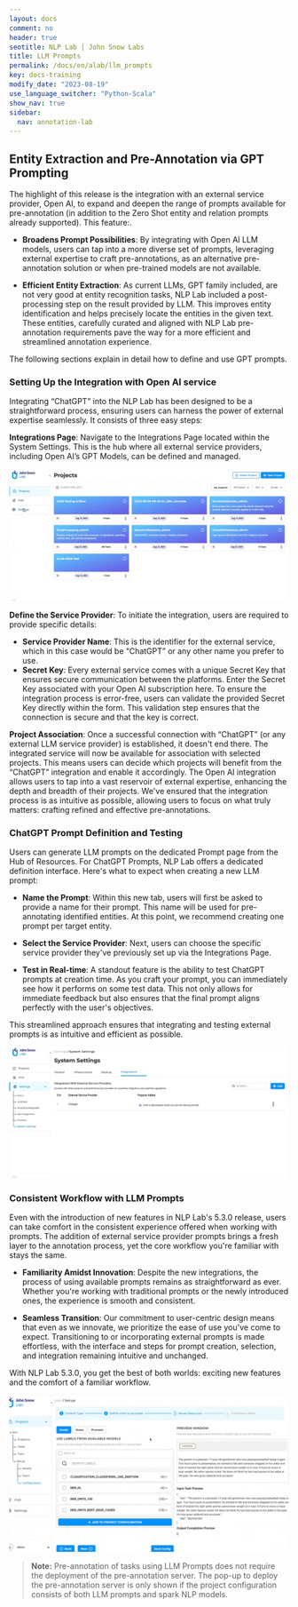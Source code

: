 ```yaml
---
layout: docs
comment: no
header: true
seotitle: NLP Lab | John Snow Labs
title: LLM Prompts
permalink: /docs/en/alab/llm_prompts
key: docs-training
modify_date: "2023-08-19"
use_language_switcher: "Python-Scala"
show_nav: true
sidebar:
  nav: annotation-lab
---
```


<style>
es {
    font-weight:400;
    font-style: italic;
}
</style>

## Entity Extraction and Pre-Annotation via GPT Prompting

The highlight of this release is the integration with an external service provider, Open AI, to expand and deepen the range of prompts available for pre-annotation (in addition to the Zero Shot entity and relation prompts already supported). This feature:.

- **Broadens Prompt Possibilities**: By integrating with Open AI LLM models, users can tap into a more diverse set of prompts, leveraging external expertise to craft pre-annotations, as an alternative pre-annotation solution or when pre-trained models are not available.

- **Efficient Entity Extraction**: As current LLMs, GPT family included, are not very good at entity recognition tasks, NLP Lab included a post-processing step on the result provided by LLM. This improves entity identification and helps precisely locate the entities in the given text. These entities, carefully curated and aligned with NLP Lab pre-annotation requirements pave the way for a more efficient and streamlined annotation experience.

The following sections explain in detail how to define and use GPT prompts. 

### Setting Up the Integration with Open AI service
Integrating “ChatGPT” into the NLP Lab has been designed to be a straightforward process, ensuring users can harness the power of external expertise seamlessly. It consists of three easy steps:

**Integrations Page**: Navigate to the Integrations Page located within the System Settings. This is the hub where all external service providers, including Open AI’s GPT Models, can be defined and managed.

![Integration](/assets/images/annotation_lab/5.3.0/1.gif)

**Define the Service Provider**: To initiate the integration, users are required to provide specific details:
- **Service Provider Name**: This is the identifier for the external service, which in this case would be “ChatGPT” or any other name you prefer to use.
- **Secret Key**: Every external service comes with a unique Secret Key that ensures secure communication between the platforms. Enter the Secret Key associated with your Open AI subscription here. To ensure the integration process is error-free, users can validate the provided Secret Key directly within the form. This validation step ensures that the connection is secure and that the key is correct.

**Project Association**: Once a successful connection with “ChatGPT” (or any external LLM service provider) is established, it doesn't end there. The integrated service will now be available for association with selected projects. This means users can decide which projects will benefit from the “ChatGPT” integration and enable it accordingly.
The Open AI integration allows users to tap into a vast reservoir of external expertise, enhancing the depth and breadth of their projects. We've ensured that the integration process is as intuitive as possible, allowing users to focus on what truly matters: crafting refined and effective pre-annotations.


### ChatGPT Prompt Definition and Testing
Users can generate LLM prompts on the dedicated Prompt page from the Hub of Resources. For ChatGPT Prompts, NLP Lab offers a dedicated definition interface. Here's what to expect when creating a new LLM prompt:

- **Name the Prompt**: Within this new tab, users will first be asked to provide a name for their prompt. This name will be used for pre-annotating identified entities. At this point, we recommend creating one prompt per target entity.

- **Select the Service Provider**: Next, users can choose the specific service provider they've previously set up via the Integrations Page.

- **Test in Real-time**: A standout feature is the ability to test ChatGPT prompts at creation time. As you craft your prompt, you can immediately see how it performs on some test data. This not only allows for immediate feedback but also ensures that the final prompt aligns perfectly with the user's objectives.

This streamlined approach ensures that integrating and testing external prompts is as intuitive and efficient as possible.


![Integration](/assets/images/annotation_lab/5.3.0/2.gif)

### Consistent Workflow with LLM Prompts
Even with the introduction of new features in NLP Lab's 5.3.0 release, users can take comfort in the consistent experience offered when working with prompts. The addition of external service provider prompts brings a fresh layer to the annotation process, yet the core workflow you're familiar with stays the same.

- **Familiarity Amidst Innovation**: Despite the new integrations, the process of using available prompts remains as straightforward as ever. Whether you're working with traditional prompts or the newly introduced ones, the experience is smooth and consistent.

- **Seamless Transition**: Our commitment to user-centric design means that even as we innovate, we prioritize the ease of use you've come to expect. Transitioning to or incorporating external prompts is made effortless, with the interface and steps for prompt creation, selection, and integration remaining intuitive and unchanged.

With NLP Lab 5.3.0, you get the best of both worlds: exciting new features and the comfort of a familiar workflow.

![Integration](/assets/images/annotation_lab/5.3.0/3.gif)

> **Note:** Pre-annotation of tasks using LLM Prompts does not require the deployment of the pre-annotation server. The pop-up to deploy the pre-annotation server is only shown if the project configuration consists of both LLM prompts and spark NLP models.